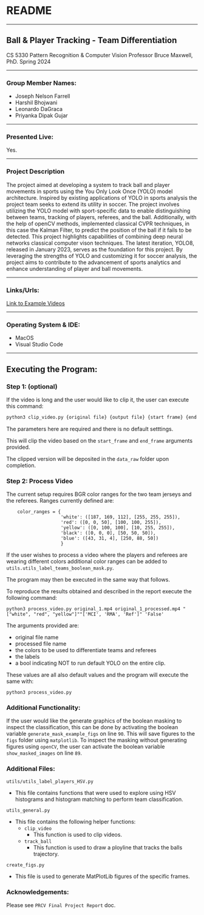 # README
___ 

## Ball & Player Tracking - Team Differentiation

  CS 5330 Pattern Recognition & Computer Vision
  Professor Bruce Maxwell, PhD.
  Spring 2024
___

### Group Member Names:
* Joseph Nelson Farrell 
* Harshil Bhojwani
* Leonardo DaGraca
* Priyanka Dipak Gujar

___

### Presented Live:

Yes.
___

### Project Description
The project aimed at developing a system to track ball and player movements in sports using the You Only Look Once (YOLO) model architecture. Inspired by existing applications of YOLO in sports analysis the project team seeks to extend its utility in soccer. The project involves utilizing the YOLO model with sport-specific data to enable distinguishing between teams, tracking of players, referees, and the ball. Additionally, with the help of openCV methods, implemented classical CVPR techniques, in this case the Kalman Filter, to predict the position of the ball if it fails to be detected. This project highlights capabilities of combining deep neural networks classical computer vison techniques. The latest iteration, YOLO8, released in January 2023, serves as the foundation for this project. By leveraging the strengths of YOLO and customizing it for soccer analysis, the project aims to contribute to the advancement of sports analytics and enhance understanding of player and ball movements.

___

### Links/Urls:

[Link to Example Videos](https://drive.google.com/drive/u/0/folders/1772q383RXMbY322lfAdtJ_Fzts0jon_g)

___

### Operating System & IDE:
* MacOS
* Visual Studio Code

___
## Executing the Program:

### Step 1: (optional)

If the video is long and the user would like to clip it, the user can execute this command:
```bash
python3 clip_video.py {original file} {output file} {start frame} {end frame}
```
The parameters here are required and there is no default setttings.

This will clip the video based on the ```start_frame``` and ```end_frame``` arguments provided.


The clipped version will be deposited in the ```data_raw``` folder upon completion.


### Step 2: Process Video

The current setup requires BGR color ranges for the two team jerseys and the referees. Ranges currently defined are:
```
    color_ranges = {
                    'white': ([187, 169, 112], [255, 255, 255]),
                    'red': ([0, 0, 50], [100, 100, 255]),
                    'yellow': ([0, 100, 100], [10, 255, 255]),
                    'black': ([0, 0, 0], [50, 50, 50]),
                    'blue': ([43, 31, 4], [250, 88, 50]) 
                    }
```
If the user wishes to process a video where the players and referees are wearing different colors additional color ranges can be added to ```utils.utils_label_teams_boolean_mask.py```.

The program may then be executed in the same way that follows.

To reproduce the results obtained and described in the report execute the following command:

```
python3 process_video.py original_1.mp4 original_1_processed.mp4 "["white", "red", "yellow"]""['MCI', 'RMA', 'Ref']" 'False'
```
The arguments provided are:
* original file name
* processed file name
* the colors to be used to differentiate teams and referees
* the labels
* a bool indicating NOT to run default YOLO on the entire clip.

These values are all also default values and the program will execute the same with: 
```
python3 process_video.py
```
### Additional Functionality:
If the user would like the generate graphics of the boolean masking to inspect the classification, this can be done by activating the boolean variable ```generate_mask_example_figs``` on line ```90```. This will save figures to the ```figs``` folder using ```matplotlib```. To inspect the masking without generating figures using ```openCV```, the user can activate the boolean variable ```show_masked_images``` on line ```89```.

### Additional Files:
```utils/utils_label_players_HSV.py```
* This file contains functions that were used to explore using HSV histograms and histogram matching to perform team classification. 
  
```utils_general.py```
* This file contains the following helper functions:
  * ```clip_video``` 
    * This function is used to clip videos.
  * ```track_ball``` 
    * This function is used to draw a ployline that tracks the balls trajectory. 
  
```create_figs.py``` 
* This file is used to generate MatPlotLib figures of the specific frames.
  
### Acknowledgements:

Please see ```PRCV Final Project Report``` doc.





